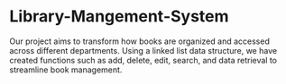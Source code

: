 # Library-Mangement-System
Our project aims to transform how books are organized and accessed across different departments. Using a linked list data structure, we have created functions such as add, delete, edit, search, and data retrieval to streamline book management.
